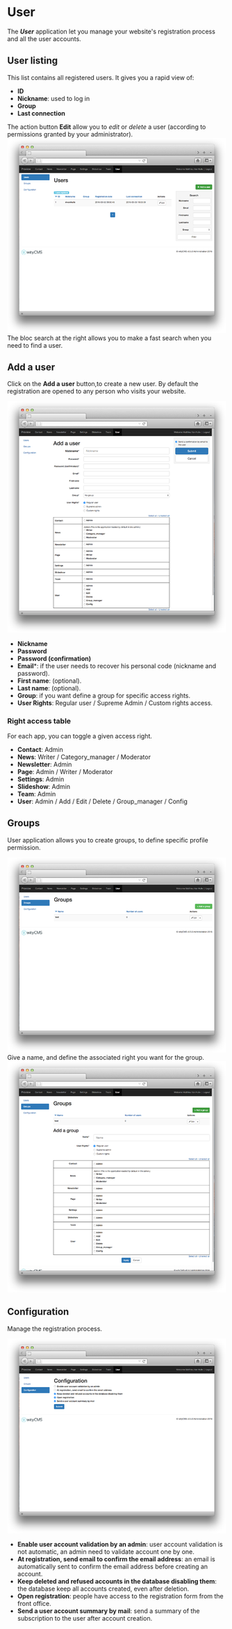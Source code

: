 # User

The ***User*** application let you manage your website's registration process and all the user accounts.

## User listing

This list contains all registered users. It gives you a rapid view of:

* **ID**
* **Nickname**: used to log in
* **Group**
* **Last connection**

The action button **Edit** allow you to *edit* or *delete* a user (according to permissions granted by your administrator).
![](../images/user-listing.png)
The bloc search at the right allows you to make a fast search when you need to find a user.

## Add a user

Click on the **Add a user** button,to create a new user. By default the registration are opened to any person who visits your website.

![](../images/user-add.png)

*  **Nickname**
*  **Password**
*  **Password (confirmation)**
*  **Email***: if the user needs to recover his personal code (nickname and password).
*  **First name**: (optional).
*  **Last name**: (optional).
*  **Group**: if you want define a group for specific access rights.
*  **User Rights**: Regular user / Supreme Admin / Custom rights access.

### Right access table

For each app, you can toggle a given access right.

* **Contact**: Admin
* **News**: Writer / Category_manager / Moderator
* **Newsletter**: Admin
* **Page**: Admin / Writer / Moderator
* **Settings**: Admin
* **Slideshow**: Admin
* **Team**: Admin
* **User**: Admin / Add / Edit / Delete / Group_manager / Config

## Groups

User application allows you to create groups, to define specific profile permission.

![](../images/user-groups.png)
Give a name, and define the associated right you want for the group.
![](../images/user-groups-add.png)

## Configuration

Manage the registration process.

![](../images/user-configuration.png)

* **Enable user account validation by an admin**: user account validation is not automatic, an admin need to validate account one by one.
* **At registration, send email to confirm the email address**: an email is automatically sent to confirm the email address before creating an account.
* **Keep deleted and refused accounts in the database disabling them**: the database keep all accounts created, even after deletion.
* **Open registration**: people have access to the registration form from the front office.
* **Send a user account summary by mail**: send a summary of the subscription to the user after account creation.
